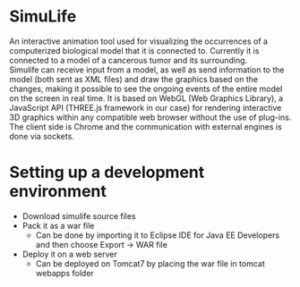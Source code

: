 # SimuLife

An interactive animation tool used for visualizing the occurrences of a computerized biological model that it is connected to. Currently it is connected to a model of a cancerous tumor and its surrounding.  
Simulife can receive input from a model, as well as send information to the model (both sent as XML files) and draw the graphics based on the changes, making it possible to see the ongoing events of the entire model on the screen in real time. It is based on WebGL (Web Graphics Library), a JavaScript API (THREE.js framework in our case) for rendering interactive 3D graphics within any compatible web browser without the use of plug-ins. The client side is Chrome and the communication with external engines is done via sockets. 

# Setting up a development environment

- Download simulife source files
- Pack it as a war file
  - Can be done by importing it to Eclipse IDE for Java EE Developers and then choose Export -> WAR file
- Deploy it on a web server
  - Can be deployed on Tomcat7 by placing the war file in tomcat webapps folder
